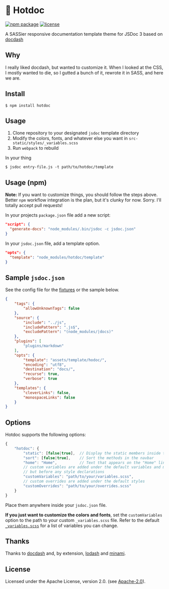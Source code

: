 # 🌭 Hotdoc
[![npm package](https://img.shields.io/npm/v/hotdoc.svg)](https://www.npmjs.com/package/hotdoc) [![license](https://img.shields.io/npm/l/hotdoc.svg)](LICENSE.md)

A SASSier responsive documentation template theme for JSDoc 3 based on [docdash](https://github.com/clenemt/docdash)

## Why

I really liked docdash, but wanted to customize it. When I looked at the CSS, I mostly wanted to die, so I gutted a bunch of it, rewrote it in SASS, and here we are.

## Install

    $ npm install hotdoc

## Usage

1. Clone repository to your designated `jsdoc` template directory
2. Modify the colors, fonts, and whatever else you want in `src-static/styles/_variables.scss`
3. Run `webpack` to rebuild

In your thing

    $ jsdoc entry-file.js -t path/to/hotdoc/template

## Usage (npm)

**Note:** If you want to customize things, you should follow the steps above. Better `npm` workflow integration is the plan, but it's clunky for now. Sorry. I'll totally accept pull requests!

In your projects `package.json` file add a new script:

```json
"script": {
  "generate-docs": "node_modules/.bin/jsdoc -c jsdoc.json"
}
```

In your `jsdoc.json` file, add a template option.

```json
"opts": {
  "template": "node_modules/hotdoc/template"
}
```

## Sample `jsdoc.json`

See the config file for the [fixtures](fixtures/fixtures.conf.json) or the sample below.

```json
{
    "tags": {
        "allowUnknownTags": false
    },
    "source": {
        "include": "../js",
        "includePattern": ".js$",
        "excludePattern": "(node_modules/|docs)"
    },
    "plugins": [
        "plugins/markdown"
    ],
    "opts": {
        "template": "assets/template/hodoc/",
        "encoding": "utf8",
        "destination": "docs/",
        "recurse": true,
        "verbose": true
    },
    "templates": {
        "cleverLinks": false,
        "monospaceLinks": false
    }
}
```

## Options

Hotdoc supports the following options:

```js
{
    "hotdoc": {
        "static": [false|true],  // Display the static members inside the navbar
        "sort": [false|true],    // Sort the methods in the navbar
        "home": "Home",          // Text that appears on the "Home" link
        // custom variables are added under the default variables and mixins,
        // but before any style declarations
        "customVariables": "path/to/your/variables.scss",
        // custom overrides are added under the default styles
        "customOverrides": "path/to/your/overrides.scss"
    }
}
```

Place them anywhere inside your `jsdoc.json` file.

**If you just want to customize the colors and fonts**, set the `customVariables` option to the path to your custom `_variables.scss` file. Refer to the default [`_variables.scss`](template/src/styles/_variables.scss) for a list of variables you can change.

## Thanks

Thanks to [docdash](https://github.com/) and, by extension, [lodash](https://lodash.com) and [minami](https://github.com/nijikokun/minami).

## License

Licensed under the Apache License, version 2.0. (see [Apache-2.0](LICENSE.md)).
